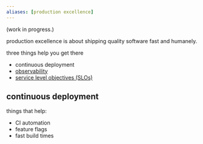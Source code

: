 ```yaml
---
aliases: [production excellence]
---
```


(work in progress.)

production excellence is about shipping quality software fast and humanely.

three things help you get there
- continuous deployment
- [observability](tech/observability.md)
- [service level objectives (SLOs)](tech/service-level-objectives.md)

## continuous deployment
things that help:
- CI automation
- feature flags
- fast build times
